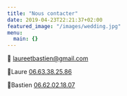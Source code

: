 ```yaml
---
title: "Nous contacter"
date: 2019-04-23T22:21:37+02:00
featured_image: "/images/wedding.jpg"
menu:
  main: {}
---
```


📧 [laureetbastien@gmail.com](mailto:laureetbastien@gmail.com)

📱Laure [06.63.38.25.86](tel:0663382586)

📱Bastien [06.62.02.18.07](tel:0662021807)

